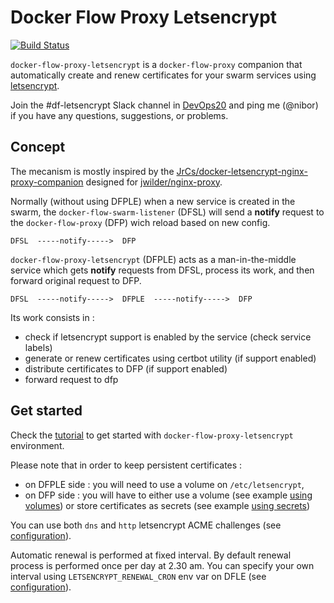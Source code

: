 # Docker Flow Proxy Letsencrypt

[![Build Status](https://travis-ci.org/n1b0r/docker-flow-proxy-letsencrypt.svg?branch=master)](https://travis-ci.org/n1b0r/docker-flow-proxy-letsencrypt)

`docker-flow-proxy-letsencrypt` is a `docker-flow-proxy` companion that automatically create and renew certificates for your swarm services using [letsencrypt](https://letsencrypt.org/).

Join the #df-letsencrypt Slack channel in [DevOps20](http://slack.devops20toolkit.com/) and ping me (@nibor) if you have any questions, suggestions, or problems.

## Concept

The mecanism is mostly inspired by the [JrCs/docker-letsencrypt-nginx-proxy-companion](https://github.com/JrCs/docker-letsencrypt-nginx-proxy-companion) designed for [jwilder/nginx-proxy](https://github.com/jwilder/nginx-proxy).


Normally (without using DFPLE) when a new service is created in the swarm, the `docker-flow-swarm-listener` (DFSL) will send a **notify** request to the `docker-flow-proxy` (DFP) wich reload based on new config.

```
DFSL  -----notify----->  DFP
```

`docker-flow-proxy-letsencrypt` (DFPLE) acts as a man-in-the-middle service which gets **notify** requests from DFSL, process its work, and then forward original request to DFP.

```
DFSL  -----notify----->  DFPLE  -----notify----->  DFP
```

Its work consists in :

  * check if letsencrypt support is enabled by the service (check service labels)
  * generate or renew certificates using certbot utility (if support enabled)
  * distribute certificates to DFP (if support enabled)
  * forward request to dfp


## Get started

Check the [tutorial](docs/tutorial-volumes.md) to get started with `docker-flow-proxy-letsencrypt` environment.

Please note that in order to keep persistent certificates :

  * on DFPLE side : you will need to use a volume on `/etc/letsencrypt`,
  * on DFP side : you will have to either use a volume (see example [using volumes](docs/example-volumes.md)) or store certificates as secrets (see example [using secrets](docs/example-secrets.md))

You can use both `dns` and `http` letsencrypt ACME challenges (see [configuration](config.md)).

Automatic renewal is performed at fixed interval. By default renewal process is performed once per day at 2.30 am. You can specify your own interval using `LETSENCRYPT_RENEWAL_CRON` env var on DFLE (see [configuration](docs/config.md)).